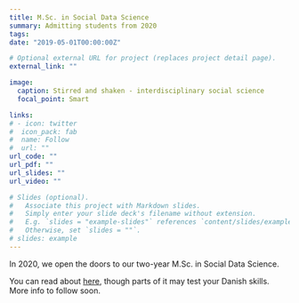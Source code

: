 ```yaml
---
title: M.Sc. in Social Data Science
summary: Admitting students from 2020
tags:
date: "2019-05-01T00:00:00Z"

# Optional external URL for project (replaces project detail page).
external_link: ""

image:
  caption: Stirred and shaken - interdisciplinary social science
  focal_point: Smart

links:
# - icon: twitter
#  icon_pack: fab
#  name: Follow
#  url: ""
url_code: ""
url_pdf: ""
url_slides: ""
url_video: ""

# Slides (optional).
#   Associate this project with Markdown slides.
#   Simply enter your slide deck's filename without extension.
#   E.g. `slides = "example-slides"` references `content/slides/example-slides.md`.
#   Otherwise, set `slides = ""`.
# slides: example
---
```


In 2020, we open the doors to our two-year M.Sc. in Social Data Science.

You can read about [here](https://socialsciences.ku.dk/social-data-science/education/), though parts of it may test your Danish skills. More info to follow soon.
